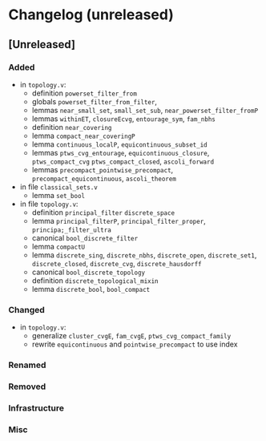 # Changelog (unreleased)

## [Unreleased]

### Added

- in `topology.v`:
  + definition `powerset_filter_from`
  + globals `powerset_filter_from_filter`, 
  + lemmas `near_small_set`, `small_set_sub`, `near_powerset_filter_fromP`
  + lemmas `withinET`, `closureEcvg`, `entourage_sym`, `fam_nbhs`
  + definition `near_covering`
  + lemma `compact_near_coveringP`
  + lemma `continuous_localP`, `equicontinuous_subset_id`
  + lemmas `ptws_cvg_entourage`, `equicontinuous_closure`, `ptws_compact_cvg`
    `ptws_compact_closed`, `ascoli_forward`
  + lemmas `precompact_pointwise_precompact`, `precompact_equicontinuous`,
    `ascoli_theorem`
- in file `classical_sets.v`
  + lemma `set_bool`
- in file `topology.v`:
  + definition `principal_filter` `discrete_space`
  + lemma `principal_filterP`, `principal_filter_proper`, 
      `principa;_filter_ultra`
  + canonical `bool_discrete_filter`
  + lemma `compactU`
  + lemma `discrete_sing`, `discrete_nbhs`, `discrete_open`, `discrete_set1`,
      `discrete_closed`, `discrete_cvg`, `discrete_hausdorff`
  + canonical `bool_discrete_topology`
  + definition `discrete_topological_mixin`
  + lemma `discrete_bool`, `bool_compact`

### Changed

- in `topology.v`:
  + generalize `cluster_cvgE`, `fam_cvgE`, `ptws_cvg_compact_family`
  + rewrite `equicontinuous` and `pointwise_precompact` to use index 

### Renamed

### Removed

### Infrastructure

### Misc